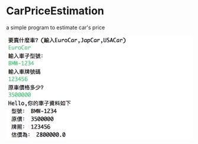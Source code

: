 # CarPriceEstimation
a simple program to estimate car's price


![image](https://github.com/Sabrinalulu/CarPriceEstimation/blob/master/carestimate.png)

